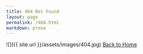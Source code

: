 ```yaml
---
title: 404 Not Found
layout: page
permalink: /404.html
markdown: prose
---
```


![]({{ site.url }}/assets/images/404.jpg)
[Back to Home](/)
